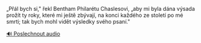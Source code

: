 
„Přál bych si," řekl Bentham Philarétu Chaslesovi, „aby mi byla dána výsada prožít ty roky, které mi ještě zbývají, na konci každého ze století po mé smrti; tak bych mohl vidět výsledky svého psaní."

[🔊 Poslechnout audio](/data/7-paragraphs/audio/chapter_41/para_001-Pl-bych-si-ekl-Bentham-Philartu-Chaslesovi.mp3)
